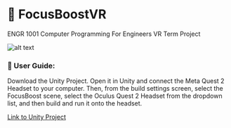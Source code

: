# 🧠 FocusBoostVR
ENGR 1001 Computer Programming For Engineers VR Term Project

![alt text](https://saadsifar.vercel.app/cards/Focus%20Boost.png)

### 📌 User Guide:

Download the Unity Project. Open it in Unity and connect the Meta Quest 2 Headset to your computer. Then, from the build settings screen, select the FocusBoost scene, select the Oculus Quest 2 Headset from the dropdown list, and then build and run it onto the headset.

[Link to Unity Project](https://drive.google.com/drive/folders/1x5vF9O-25m7ATkg24AQmODd9bi_4TWYY?usp=sharing)

